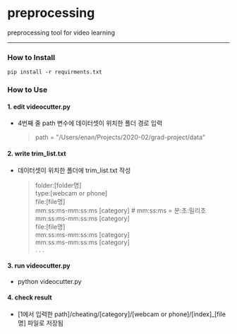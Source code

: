 # preprocessing
preprocessing tool for video learning  

***  
### How to Install
```
pip install -r requirments.txt
```

### How to Use
#### 1. edit videocutter.py
  * 4번째 줄 path 변수에 데이터셋이 위치한 폴더 경로 입력
    > path = "/Users/enan/Projects/2020-02/grad-project/data"
#### 2. write trim_list.txt
  * 데이터셋이 위치한 폴더에 trim_list.txt 작성  
    > folder:[folder명]  
    > type:[webcam or phone]  
    > file:[file명]  
    > mm:ss:ms-mm:ss:ms [category]  # mm:ss:ms = 분:초:밀리초  
    > mm:ss:ms-mm:ss:ms [category]  
    > file:[file명]  
    > mm:ss:ms-mm:ss:ms [category]  
    > mm:ss:ms-mm:ss:ms [category]  
    > . . .   
#### 3. run videocutter.py
  * python videocutter.py
#### 4. check result
  * [1에서 입력한 path]/cheating/[category]/[webcam or phone]/[index]_[file명] 파일로 저장됨
